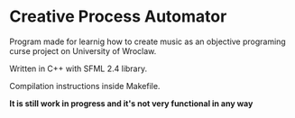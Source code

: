 # Creative Process Automator

Program made for learnig how to create music as an objective programing curse project on University of Wroclaw.

Written in C++ with SFML 2.4 library.

Compilation instructions inside Makefile.

**It is still work in progress and it's not very functional in any way**